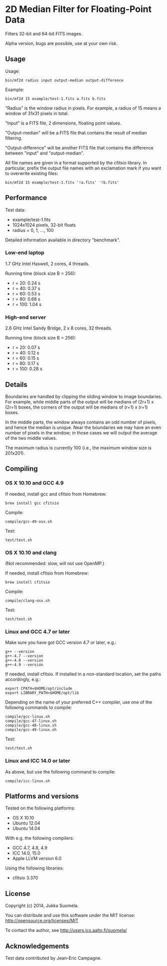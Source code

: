 2D Median Filter for Floating-Point Data
========================================

Filters 32-bit and 64-bit FITS images.

Alpha version, bugs are possible, use at your own risk.


Usage
-----

Usage:

    bin/mf2d radius input output-median output-difference

Example:

    bin/mf2d 15 example/test-1.fits a.fits b.fits

"Radius" is the window radius in pixels. For example, a radius
of 15 means a window of 31x31 pixels in total.

"Input" is a FITS file, 2 dimensions, floating point values.

"Output-median" will be a FITS file that contains the result
of median filtering.

"Output-difference" will be another FITS file that contains
the difference between "input" and "output-median".

All file names are given in a format supported by the cfitsio
library. In particular, prefix the output file names with an
exclamation mark if you want to overwrite existing files:

    bin/mf2d 15 example/test-1.fits '!a.fits' '!b.fits'


Performance
-----------

Test data:

  - example/test-1.fits
  - 1024x1024 pixels, 32-bit floats
  - radius = 0, 1, ..., 100

Detailed information available in directory "benchmark".


### Low-end laptop

1.7 GHz Intel Haswell, 2 cores, 4 threads.

Running time (block size B = 256):

  - r =  20:  0.24 s
  - r =  40:  0.37 s
  - r =  60:  0.53 s
  - r =  80:  0.68 s
  - r = 100:  1.04 s


### High-end server

2.6 GHz Intel Sandy Bridge, 2 x 8 cores, 32 threads.

Running time (block size B = 256):

  - r =  20:  0.07 s
  - r =  40:  0.12 s
  - r =  60:  0.15 s
  - r =  80:  0.17 s
  - r = 100:  0.28 s


Details
-------

Boundaries are handled by clipping the sliding window to
image boundaries. For example, while middle parts of the output
will be medians of (2r+1) x (2r+1) boxes, the corners of the
output will be medians of (r+1) x (r+1) boxes.

In the middle parts, the window always contains an odd number
of pixels, and hence the median is unique. Near the boundaries
we may have an even number of pixels in the window; in those
cases we will output the average of the two middle values.

The maximum radius is currently 100 (i.e., the maximum window
size is 201x201).


Compiling
---------

### OS X 10.10 and GCC 4.9

If needed, install gcc and cfitsio from Homebrew:

    brew install gcc cfitsio

Compile:

    compile/gcc-49-osx.sh

Test:

    test/test.sh


### OS X 10.10 and clang

(Not recommended: slow, will not use OpenMP.)

If needed, install cfitsio from Homebrew:

    brew install cfitsio

Compile:

    compile/clang-osx.sh

Test:

    test/test.sh


### Linux and GCC 4.7 or later

Make sure you have got GCC version 4.7 or later, e.g.:

    g++ --version
    g++-4.7 --version
    g++-4.8 --version
    g++-4.9 --version

If needed, install cfitsio. If installed in a non-standard
location, set the paths accordingly, e.g.:

    export CPATH=$HOME/opt/include
    export LIBRARY_PATH=$HOME/opt/lib

Depending on the name of your preferred C++ compiler, use
one of the following commands to compile:

    compile/gcc-linux.sh
    compile/gcc-47-linux.sh
    compile/gcc-48-linux.sh
    compile/gcc-49-linux.sh

Test:

    test/test.sh


### Linux and ICC 14.0 or later

As above, but use the following command to compile:

    compile/icc-linux.sh


Platforms and versions
----------------------

Tested on the following platforms:

  - OS X 10.10
  - Ubuntu 12.04
  - Ubuntu 14.04

With e.g. the following compilers:

  - GCC 4.7, 4.8, 4.9
  - ICC 14.0, 15.0
  - Apple LLVM version 6.0

Using the following libraries:

  - cfitsio 3.370


License
-------

Copyright (c) 2014, Jukka Suomela.

You can distribute and use this software under the MIT license:
http://opensource.org/licenses/MIT

To contact the author, see http://users.ics.aalto.fi/suomela/


Acknowledgements
----------------

Test data contributed by Jean-Eric Campagne.
